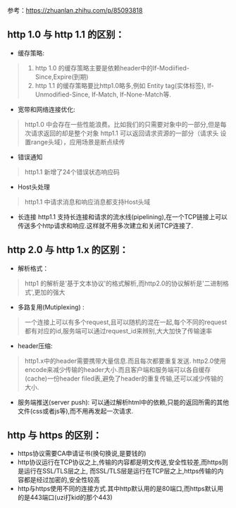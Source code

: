 参考：https://zhuanlan.zhihu.com/p/85093818

## http 1.0 与 http 1.1 的区别：
* 缓存策略:

> 1. http 1.0 的缓存策略主要是依赖header中的If-Modiified-Since,Expire(到期)
> 2. http 1.1 的缓存策略要比http1.0略多,例如 Entity tag(实体标签), If-Unmodified-Since, If-Match, If-None-Match等.

* 宽带和网络连接优化:
> http1.0 中会存在一些性能浪费。比如我们的只需要对象中的一部分,但是每次请求返回的却是整个对象
> http1.1 可以返回请求资源的一部分（请求头 设置range头域），应用场景是断点续传

* 错误通知
> http1.1 新增了24个错误状态响应码

* Host头处理
> http1.1 中请求消息和响应消息都支持Host头域

* 长连接
http1.1 支持长连接和请求的流水线(pipelining),在一个TCP链接上可以传送多个http请求和响应.这样就不用多次建立和关闭TCP连接了.

## http 2.0 与 http 1.x 的区别：

* 解析格式：
> http1 的解析是'基于文本协议'的格式解析,而http2.0的协议解析是'二进制格式',更加的强大
* 多路复用(Mutiplexing) : 
> 一个连接上可以有多个request,且可以随机的混在一起,每个不同的request都有对应的id,服务端可以通过request_id来辨别,大大加快了传输速率
* header压缩: 
> http1.x中的header需要携带大量信息.而且每次都要重复发送.
> http2.0使用encode来减少传输的header大小.而且客户端和服务端可以各自缓存(cache)一份header filed表,避免了header的重复传输,还可以减少传输的大小.
* 服务端推送(server push): 可以通过解析html中的依赖,只能的返回所需的其他文件(css或者js等),而不用再发起一次请求.

## http 与 https 的区别：
* https协议需要CA申请证书(换句换说,是要钱的)
* http协议运行在TCP协议之上,传输的内容都是明文传送,安全性较差,而https则是运行在SSL/TLS层之上, 而SSL/TLS层是运行在TCP层之上,https传输的内容都是经过加密的,安全性较高
* http与https使用不同的连接方式.其中http默认用的是80端口,而https默认用的是443端口(uzi打kid的那个443)



